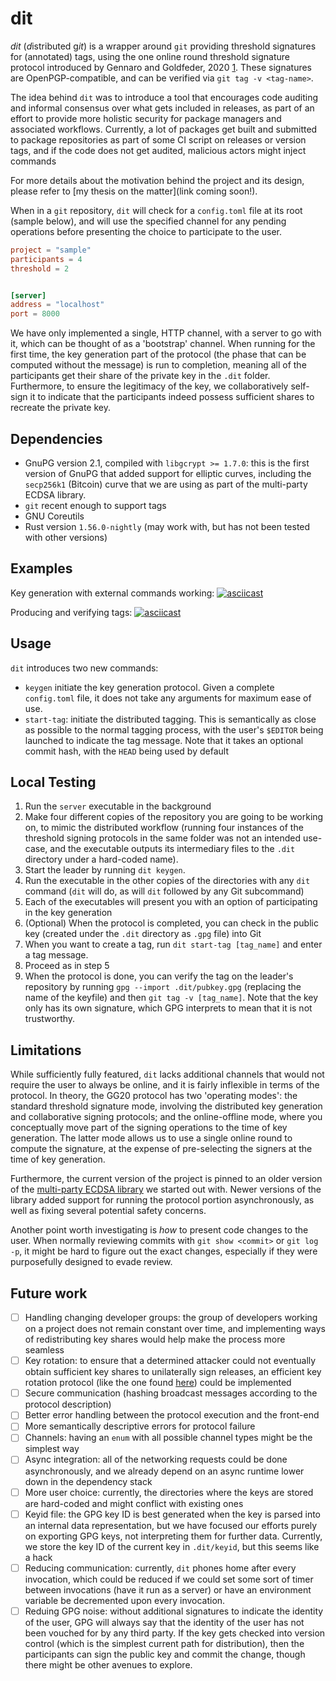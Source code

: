 # dit

*dit* (*d*istributed g*it*) is a wrapper around `git` providing threshold signatures for (annotated) tags, using the one online round threshold signature protocol introduced by Gennaro and Goldfeder, 2020 [1](https://eprint.iacr.org/2020/540). These signatures are OpenPGP-compatible, and can be verified via `git tag -v <tag-name>`.

The idea behind `dit` was to introduce a tool that encourages code auditing and informal consensus over what gets included in releases, as part of an effort to provide more holistic security for package managers and associated workflows. Currently, a lot of packages get built and submitted to package repositories as part of some CI script on releases or version tags, and if the code does not get audited, malicious actors might inject commands 

For more details about the motivation behind the project and its design, please refer to [my thesis on the matter](link coming soon!).


When in a `git` repository, `dit` will check for a `config.toml` file at its root (sample below), and will use the specified channel for any pending operations before presenting the choice to participate to the user.

```toml
project = "sample"
participants = 4
threshold = 2


[server]
address = "localhost"
port = 8000
```

We have only implemented a single, HTTP channel, with a server to go with it, which can be thought of as a 'bootstrap' channel. When running for the first time, the key generation part of the protocol (the phase that can be computed without the message) is run to completion, meaning all of the participants get their share of the private key in the `.dit` folder. Furthermore, to ensure the legitimacy of the key, we collaboratively self-sign it to indicate that the participants indeed possess sufficient shares to recreate the private key.

## Dependencies
- GnuPG version 2.1, compiled with `libgcrypt >= 1.7.0`: this is the first version of GnuPG that added support for elliptic curves, including the `secp256k1` (Bitcoin) curve that we are using as part of the multi-party ECDSA library.
- `git` recent enough to support tags
- GNU Coreutils
- Rust version `1.56.0-nightly` (may work with, but has not been tested with other versions)

## Examples

Key generation with external commands working:
[![asciicast](https://asciinema.org/a/wMH10hdgNlwmn1BpiMKBjTnBq.svg)](https://asciinema.org/a/wMH10hdgNlwmn1BpiMKBjTnBq)

Producing and verifying tags:
[![asciicast](https://asciinema.org/a/19O9LazuZ3qJqeyBeUcn76Ax8.svg)](https://asciinema.org/a/19O9LazuZ3qJqeyBeUcn76Ax8)


## Usage
`dit` introduces two new commands:
 - `keygen` initiate the key generation protocol. Given a complete `config.toml` file, it does not take any arguments for maximum ease of use.
 - `start-tag`: initiate the distributed tagging. This is semantically as close as possible to the normal tagging process, with the user's `$EDITOR` being launched to indicate the tag message. Note that it takes an optional commit hash, with the `HEAD` being used by default

## Local Testing
1. Run the `server` executable in the background
3. Make four different copies of the repository you are going to be working on, to mimic the distributed workflow (running four instances of the threshold signing protocols in the same folder was not an intended use-case, and the executable outputs its intermediary files to the `.dit` directory under a hard-coded name).
4. Start the leader by running `dit keygen`.
5. Run the executable in the other copies of the directories with any `dit` command (`dit` will do, as will `dit` followed by any Git subcommand)
6. Each of the executables will present you with an option of participating in the key generation
7. (Optional) When the protocol is completed, you can check in the public key (created under the `.dit` directory as `.gpg` file) into Git
8. When you want to create a tag, run `dit start-tag [tag_name]` and enter a tag message.
9. Proceed as in step 5
10. When the protocol is done, you can verify the tag on the leader's repository by running `gpg --import .dit/pubkey.gpg` (replacing the name of the keyfile) and then `git tag -v [tag_name]`. Note that the key only has its own signature, which GPG interprets to mean that it is not trustworthy.

## Limitations

While sufficiently fully featured, `dit` lacks additional channels that would not require the user to always be online, and it is fairly inflexible in terms of the protocol. In theory, the GG20 protocol has two 'operating modes': the standard threshold signature mode, involving the distributed key generation and collaborative signing protocols; and the online-offline mode, where you conceptually move part of the signing operations to the time of key generation. The latter mode allows us to use a single online round to compute the signature, at the expense of pre-selecting the signers at the time of key generation.

Furthermore, the current version of the project is pinned to an older version of the [multi-party ECDSA library](https://github.com/ZenGo-X/multi-party-ecdsa) we started out with. Newer versions of the library added support for running the protocol portion asynchronously, as well as fixing several potential safety concerns.

Another point worth investigating is _how_ to present code changes to the user. When normally reviewing commits with `git show <commit>` or `git log -p`, it might be hard to figure out the exact changes, especially if they were purposefully designed to evade review. 

## Future work
- [ ] Handling changing developer groups: the group of developers working on a project does not remain constant over time, and implementing ways of redistributing key shares would help make the process more seamless
- [ ] Key rotation: to ensure that a determined attacker could not eventually obtain sufficient key shares to unilaterally sign releases, an efficient key rotation protocol (like the one found [here](https://github.com/ZenGo-X/fs-dkr)) could be implemented
- [ ] Secure communication (hashing broadcast messages according to the protocol description)
- [ ] Better error handling between the protocol execution and the front-end
- [ ] More semantically descriptive errors for protocol failure
- [ ] Channels: having an `enum` with all possible channel types might be the simplest way
- [ ] Async integration: all of the networking requests could be done asynchronously, and we already depend on an async runtime lower down in the dependency stack
- [ ] More user choice: currently, the directories where the keys are stored are hard-coded and might conflict with existing ones
- [ ] Keyid file: the GPG key ID is best generated when the key is parsed into an internal data representation, but we have focused our efforts purely on exporting GPG keys, not interpreting them for further data. Currently, we store the key ID of the current key in `.dit/keyid`, but this seems like a hack
- [ ] Reducing communication: currently, `dit` phones home after every invocation, which could be reduced if we could set some sort of timer between invocations (have it run as a server) or have an environment variable be decremented upon every invocation.
- [ ] Reduing GPG noise: without additional signatures to indicate the identity of the user, GPG will always say that the identity of the user has not been vouched for by any third party. If the key gets checked into version control (which is the simplest current path for distribution), then the participants can sign the public key and commit the change, though there might be other avenues to explore.
